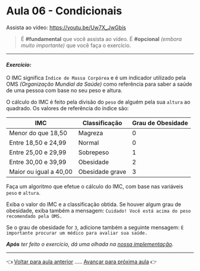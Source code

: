 # Aula 06 - Condicionais

Assista ao vídeo: https://youtu.be/Uw7X_JwGbis

> É **#fundamental** que você assista ao vídeo. É **#opcional** _(embora muito importante)_ que você faça o exercício.

---

#### _Exercício:_

O IMC significa `Índice de Massa Corpórea` e é um indicador utilizado pela OMS _(Organização Mundial da Saúde)_ como referência para saber a saúde de uma pessoa com base no seu peso e altura.

O cálculo do IMC é feito pela divisão do `peso` de alguém pela sua `altura` ao quadrado. Os valores de referência do índice são:

| IMC | Classificação | Grau de Obesidade |
| - | - | - |
| Menor do que 18,50 | Magreza | 0 |
| Entre 18,50 e 24,99 | Normal | 0 |
| Entre 25,00 e 29,99 | Sobrepeso | 1 |
| Entre 30,00 e 39,99 | Obesidade | 2 |
| Maior ou igual a 40,00 | Obesidade grave | 3 |

Faça um algoritmo que efetue o cálculo do IMC, com base nas variáveis `peso` e `altura`.

Exiba o valor do IMC e a classificação obtida. Se houver algum grau de obesidade, exiba também a mensagem: `Cuidado! Você está acima do peso recomendado pela OMS.`

Se o grau de obesidade for `3`, adicione também a seguinte mensagem: `É importante procurar um médico para avaliar sua saúde.`

_**Após** ter feito o exercício, dá uma olhada na [nossa implementação](resolucao.md)._

---

:point_left: [Voltar para aula anterior](../aula05/aula.md) ..... [Avançar para próxima aula](../aula07/aula.md) :point_right: